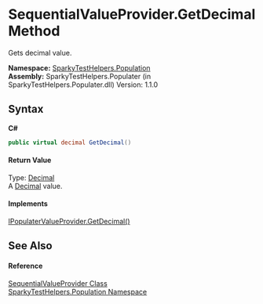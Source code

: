 # SequentialValueProvider.GetDecimal Method 
 

Gets decimal value.

**Namespace:**&nbsp;<a href="N_SparkyTestHelpers_Population.md">SparkyTestHelpers.Population</a><br />**Assembly:**&nbsp;SparkyTestHelpers.Populater (in SparkyTestHelpers.Populater.dll) Version: 1.1.0

## Syntax

**C#**<br />
``` C#
public virtual decimal GetDecimal()
```


#### Return Value
Type: <a href="http://msdn2.microsoft.com/en-us/library/1k2e8atx" target="_blank">Decimal</a><br />A <a href="http://msdn2.microsoft.com/en-us/library/1k2e8atx" target="_blank">Decimal</a> value.

#### Implements
<a href="M_SparkyTestHelpers_Population_IPopulaterValueProvider_GetDecimal.md">IPopulaterValueProvider.GetDecimal()</a><br />

## See Also


#### Reference
<a href="T_SparkyTestHelpers_Population_SequentialValueProvider.md">SequentialValueProvider Class</a><br /><a href="N_SparkyTestHelpers_Population.md">SparkyTestHelpers.Population Namespace</a><br />